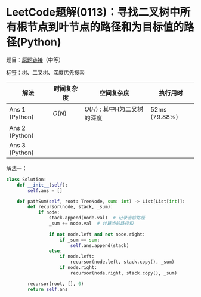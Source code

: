 # LeetCode题解(0113)：寻找二叉树中所有根节点到叶节点的路径和为目标值的路径(Python)

题目：[原题链接](https://leetcode-cn.com/problems/path-sum-ii/)（中等）

标签：树、二叉树、深度优先搜索

| 解法           | 时间复杂度 | 空间复杂度                   | 执行用时      |
| -------------- | ---------- | ---------------------------- | ------------- |
| Ans 1 (Python) | $O(N)$     | $O(H)$ : 其中H为二叉树的深度 | 52ms (79.88%) |
| Ans 2 (Python) |            |                              |               |
| Ans 3 (Python) |            |                              |               |

解法一：

```python
class Solution:
    def __init__(self):
        self.ans = []

    def pathSum(self, root: TreeNode, sum: int) -> List[List[int]]:
        def recursor(node, stack, _sum):
            if node:
                stack.append(node.val)  # 记录当前路径
                _sum += node.val  # 计算当前路径和

                if not node.left and not node.right:
                    if _sum == sum:
                        self.ans.append(stack)
                else:
                    if node.left:
                        recursor(node.left, stack.copy(), _sum)
                    if node.right:
                        recursor(node.right, stack.copy(), _sum)

        recursor(root, [], 0)
        return self.ans
```
